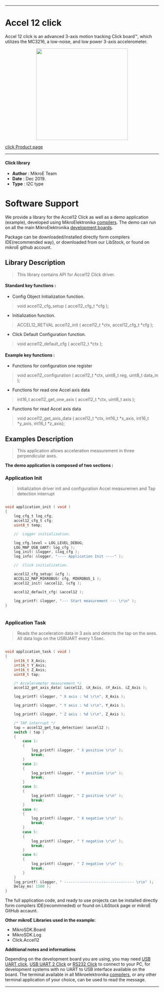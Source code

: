 

---
# Accel 12 click

Accel 12 click is an advanced 3-axis motion tracking Click board™, which utilizes the MC3216, a low-noise, and low power 3-axis accelerometer.

<p align="center">
  <img src="https://download.mikroe.com/images/click_for_ide/accel12_click.png" height=300px>
</p>

[click Product page](https://www.mikroe.com/accel-12-click)

---


#### Click library 

- **Author**        : MikroE Team
- **Date**          : Dec 2019.
- **Type**          : I2C type


# Software Support

We provide a library for the Accel12 Click 
as well as a demo application (example), developed using MikroElektronika 
[compilers](https://shop.mikroe.com/compilers). 
The demo can run on all the main MikroElektronika [development boards](https://shop.mikroe.com/development-boards).

Package can be downloaded/installed directly form compilers IDE(recommended way), or downloaded from our LibStock, or found on mikroE github account. 

## Library Description

> This library contains API for Accel12 Click driver.

#### Standard key functions :

- Config Object Initialization function.
> void accel12_cfg_setup ( accel12_cfg_t *cfg ); 
 
- Initialization function.
> ACCEL12_RETVAL accel12_init ( accel12_t *ctx, accel12_cfg_t *cfg );

- Click Default Configuration function.
> void accel12_default_cfg ( accel12_t *ctx );


#### Example key functions :

- Functions for configuration one register
> void accel12_configuration ( accel12_t *ctx, uint8_t reg, uint8_t data_in );
 
- Functions for read one Accel axis data
> int16_t accel12_get_one_axis ( accel12_t *ctx, uint8_t axis );

- Functions for read Accel axis data
> void accel12_get_axis_data ( accel12_t *ctx, int16_t *x_axis, int16_t *y_axis, int16_t *z_axis);

## Examples Description

> This application allows acceleration measurement in three perpendicular axes.

**The demo application is composed of two sections :**

### Application Init 

> Initialization driver init and configuration Accel measuremen and Tap detection interrupt

```c

void application_init ( void )
{
    log_cfg_t log_cfg;
    accel12_cfg_t cfg;
    uint8_t temp;

    //  Logger initialization.

    log_cfg.level = LOG_LEVEL_DEBUG;
    LOG_MAP_USB_UART( log_cfg );
    log_init( &logger, &log_cfg );
    log_info( &logger, "---- Application Init ----" );

    //  Click initialization.

    accel12_cfg_setup( &cfg );
    ACCEL12_MAP_MIKROBUS( cfg, MIKROBUS_1 );
    accel12_init( &accel12, &cfg );

    accel12_default_cfg( &accel12 );
    
    log_printf( &logger, "--- Start measurement --- \r\n" );
}
  
```

### Application Task

> Reads the acceleration data in 3 axis and detects the tap on the axes. All data logs on the USBUART every 1.5sec.

```c

void application_task ( void )
{
    int16_t X_Axis;
    int16_t Y_Axis;
    int16_t Z_Axis;
    uint8_t tap;

    /* Accelerometer measurement */
    accel12_get_axis_data( &accel12, &X_Axis, &Y_Axis, &Z_Axis );

    log_printf( &logger, " X axis : %d \r\n", X_Axis );

    log_printf( &logger, " Y axis : %d \r\n", Y_Axis );

    log_printf( &logger, " Z axis : %d \r\n", Z_Axis );

    /* TAP interrupt */
    tap = accel12_get_tap_detection( &accel12 );
    switch ( tap )
    {
        case 1:
        {
            log_printf( &logger, " X positive \r\n" );
            break;
        }
        case 2:
        {
            log_printf( &logger, " Y positive \r\n" );
            break;
        }
        case 3:
        {
            log_printf( &logger, " Z positive \r\n" );
            break;
        }
        case 4:
        {
            log_printf( &logger, " X negative \r\n" );
            break;
        }
        case 5:
        {
            log_printf( &logger, " Y negative \r\n" );
            break;
        }
        case 6:
        {
            log_printf( &logger, " Z negative \r\n" );
            break;
        }
    }
    log_printf( &logger, " -------------------------------- \r\n" );
    Delay_ms( 1500 );
} 

```

The full application code, and ready to use projects can be  installed directly form compilers IDE(recommneded) or found on LibStock page or mikroE GitHub accaunt.

**Other mikroE Libraries used in the example:** 

- MikroSDK.Board
- MikroSDK.Log
- Click.Accel12

**Additional notes and informations**

Depending on the development board you are using, you may need 
[USB UART click](https://shop.mikroe.com/usb-uart-click), 
[USB UART 2 Click](https://shop.mikroe.com/usb-uart-2-click) or 
[RS232 Click](https://shop.mikroe.com/rs232-click) to connect to your PC, for 
development systems with no UART to USB interface available on the board. The 
terminal available in all Mikroelektronika 
[compilers](https://shop.mikroe.com/compilers), or any other terminal application 
of your choice, can be used to read the message.



---

